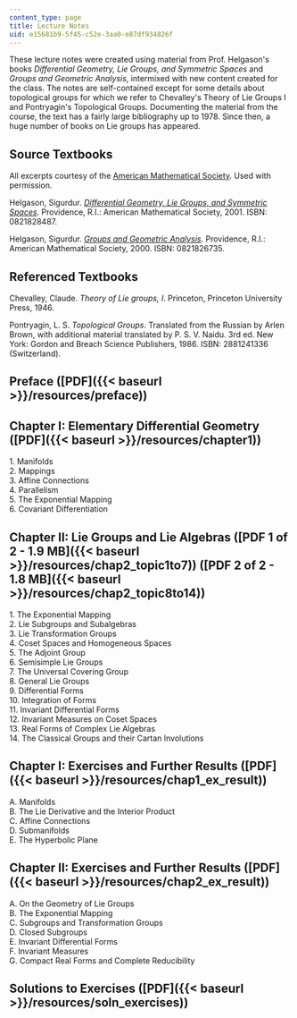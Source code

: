 ```yaml
---
content_type: page
title: Lecture Notes
uid: e15681b9-5f45-c52e-3aa0-e87df934826f
---
```


These lecture notes were created using material from Prof. Helgason's books _Differential Geometry, Lie Groups, and Symmetric Spaces_ and _Groups and Geometric Analysis_, intermixed with new content created for the class. The notes are self-contained except for some details about topological groups for which we refer to Chevalley's Theory of Lie Groups I and Pontryagin's Topological Groups. Documenting the material from the course, the text has a fairly large bibliography up to 1978. Since then, a huge number of books on Lie groups has appeared.

Source Textbooks
----------------

All excerpts courtesy of the [American Mathematical Society](http://www.ams.org/). Used with permission.

Helgason, Sigurdur. [_Differential Geometry, Lie Groups, and Symmetric Spaces_](http://www.ams.org/bookstore?fn=20&arg1=gsmseries&item=GSM-34). Providence, R.I.: American Mathematical Society, 2001. ISBN: 0821828487.

Helgason, Sigurdur. [_Groups and Geometric Analysis_](http://www.ams.org/bookstore?fn=20&arg1=survseries&item=SURV-83). Providence, R.I.: American Mathematical Society, 2000. ISBN: 0821826735.

Referenced Textbooks
--------------------

Chevalley, Claude. _Theory of Lie groups, I_. Princeton, Princeton University Press, 1946.

Pontryagin, L. S. _Topological Groups_. Translated from the Russian by Arlen Brown, with additional material translated by P. S. V. Naidu. 3rd ed. New York: Gordon and Breach Science Publishers, 1986. ISBN: 2881241336 (Switzerland).

Preface ([PDF]({{< baseurl >}}/resources/preface))
--------------------------------------------------

Chapter I: Elementary Differential Geometry ([PDF]({{< baseurl >}}/resources/chapter1))
---------------------------------------------------------------------------------------

1\. Manifolds  
2\. Mappings  
3\. Affine Connections  
4\. Parallelism  
5\. The Exponential Mapping  
6\. Covariant Differentiation

Chapter II: Lie Groups and Lie Algebras ([PDF 1 of 2 - 1.9 MB]({{< baseurl >}}/resources/chap2_topic1to7)) ([PDF 2 of 2 - 1.8 MB]({{< baseurl >}}/resources/chap2_topic8to14))
------------------------------------------------------------------------------------------------------------------------------------------------------------------------------

1\. The Exponential Mapping  
2\. Lie Subgroups and Subalgebras  
3\. Lie Transformation Groups  
4\. Coset Spaces and Homogeneous Spaces  
5\. The Adjoint Group  
6\. Semisimple Lie Groups  
7\. The Universal Covering Group  
8\. General Lie Groups  
9\. Differential Forms  
10\. Integration of Forms  
11\. Invariant Differential Forms  
12\. Invariant Measures on Coset Spaces  
13\. Real Forms of Complex Lie Algebras  
14\. The Classical Groups and their Cartan Involutions

Chapter I: Exercises and Further Results ([PDF]({{< baseurl >}}/resources/chap1_ex_result))
-------------------------------------------------------------------------------------------

A. Manifolds  
B. The Lie Derivative and the Interior Product  
C. Affine Connections  
D. Submanifolds  
E. The Hyperbolic Plane

Chapter II: Exercises and Further Results ([PDF]({{< baseurl >}}/resources/chap2_ex_result))
--------------------------------------------------------------------------------------------

A. On the Geometry of Lie Groups  
B. The Exponential Mapping  
C. Subgroups and Transformation Groups  
D. Closed Subgroups  
E. Invariant Differential Forms  
F. Invariant Measures  
G. Compact Real Forms and Complete Reducibility

Solutions to Exercises ([PDF]({{< baseurl >}}/resources/soln_exercises))
------------------------------------------------------------------------